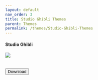 ```yaml
---
layout: default
nav_order: 3
title: Studio Ghibli Themes
parent: Themes
permalink: /themes/Studio-Ghibli-Themes
---
```


<h4>Studio Ghibli</h4>
<img src="https://images-wixmp-ed30a86b8c4ca887773594c2.wixmp.com/i/836bd001-fc1e-41ac-8fce-917bee5d1f0e/dio7nnc-6098ba2b-d3be-416f-ad85-7edbbb248d87.png/v1/fill/w_1174,h_522,q_80,strp/studio_ghibli_theme_by_og_nimbi_dio7nnc-fullview.jpg" /><br /><br /><br /><a href="https://github.com/The-Back-Room/Studio-Ghibli-Theme/archive/refs/heads/main.zip"><button style="text-align:center" type="button" name="button" class="btn">Download</button></a>
